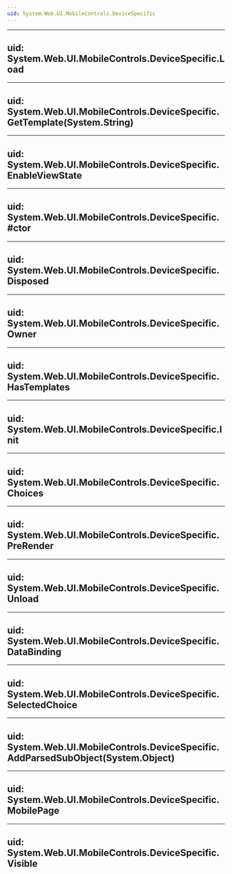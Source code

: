 ```yaml
---
uid: System.Web.UI.MobileControls.DeviceSpecific
---
```


---
uid: System.Web.UI.MobileControls.DeviceSpecific.Load
---

---
uid: System.Web.UI.MobileControls.DeviceSpecific.GetTemplate(System.String)
---

---
uid: System.Web.UI.MobileControls.DeviceSpecific.EnableViewState
---

---
uid: System.Web.UI.MobileControls.DeviceSpecific.#ctor
---

---
uid: System.Web.UI.MobileControls.DeviceSpecific.Disposed
---

---
uid: System.Web.UI.MobileControls.DeviceSpecific.Owner
---

---
uid: System.Web.UI.MobileControls.DeviceSpecific.HasTemplates
---

---
uid: System.Web.UI.MobileControls.DeviceSpecific.Init
---

---
uid: System.Web.UI.MobileControls.DeviceSpecific.Choices
---

---
uid: System.Web.UI.MobileControls.DeviceSpecific.PreRender
---

---
uid: System.Web.UI.MobileControls.DeviceSpecific.Unload
---

---
uid: System.Web.UI.MobileControls.DeviceSpecific.DataBinding
---

---
uid: System.Web.UI.MobileControls.DeviceSpecific.SelectedChoice
---

---
uid: System.Web.UI.MobileControls.DeviceSpecific.AddParsedSubObject(System.Object)
---

---
uid: System.Web.UI.MobileControls.DeviceSpecific.MobilePage
---

---
uid: System.Web.UI.MobileControls.DeviceSpecific.Visible
---
